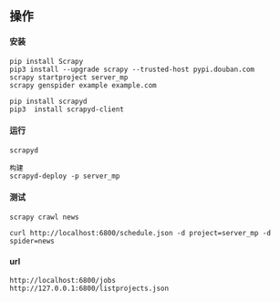 ## 操作

#### 安装
```angular2html
pip install Scrapy
pip3 install --upgrade scrapy --trusted-host pypi.douban.com
scrapy startproject server_mp
scrapy genspider example example.com

pip install scrapyd
pip3  install scrapyd-client
```

#### 运行
```angular2html
scrapyd

构建
scrapyd-deploy -p server_mp
```



#### 测试
```angular2html
scrapy crawl news

curl http://localhost:6800/schedule.json -d project=server_mp -d spider=news
```


#### url
```angular2html
http://localhost:6800/jobs
http://127.0.0.1:6800/listprojects.json
```